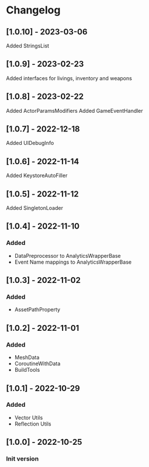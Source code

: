 # Changelog

## [1.0.10] - 2023-03-06

Added StringsList

## [1.0.9] - 2023-02-23

Added interfaces for livings, inventory and weapons

## [1.0.8] - 2023-02-22

Added ActorParamsModifiers
Added GameEventHandler

## [1.0.7] - 2022-12-18

Added UIDebugInfo

## [1.0.6] - 2022-11-14

Added KeystoreAutoFiller

## [1.0.5] - 2022-11-12

Added SingletonLoader

## [1.0.4] - 2022-11-10

### Added
- DataPreprocessor to AnalyticsWrapperBase
- Event Name mappings to AnalyticsWrapperBase 

## [1.0.3] - 2022-11-02

### Added
- AssetPathProperty

## [1.0.2] - 2022-11-01

### Added
- MeshData
- CoroutineWithData
- BuildTools

## [1.0.1] - 2022-10-29

### Added
- Vector Utils
- Reflection Utils

## [1.0.0] - 2022-10-25

### Init version
